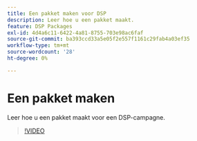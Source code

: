 ```yaml
---
title: Een pakket maken voor DSP
description: Leer hoe u een pakket maakt.
feature: DSP Packages
exl-id: 4d4a6c11-6422-4a81-8755-703e98ac6faf
source-git-commit: ba393ccd33a5e05f2e557f1161c29fab4a03ef35
workflow-type: tm+mt
source-wordcount: '28'
ht-degree: 0%

---
```


# Een pakket maken

Leer hoe u een pakket maakt voor een DSP-campagne.

>[!VIDEO](https://video.tv.adobe.com/v/339257)
